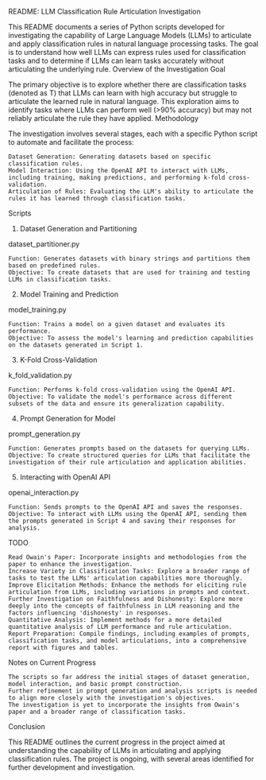 README: LLM Classification Rule Articulation Investigation

This README documents a series of Python scripts developed for investigating the capability of Large Language Models (LLMs) to articulate and apply classification rules in natural language processing tasks. The goal is to understand how well LLMs can express rules used for classification tasks and to determine if LLMs can learn tasks accurately without articulating the underlying rule.
Overview of the Investigation
Goal

The primary objective is to explore whether there are classification tasks (denoted as T) that LLMs can learn with high accuracy but struggle to articulate the learned rule in natural language. This exploration aims to identify tasks where LLMs can perform well (>90% accuracy) but may not reliably articulate the rule they have applied.
Methodology

The investigation involves several stages, each with a specific Python script to automate and facilitate the process:

    Dataset Generation: Generating datasets based on specific classification rules.
    Model Interaction: Using the OpenAI API to interact with LLMs, including training, making predictions, and performing k-fold cross-validation.
    Articulation of Rules: Evaluating the LLM's ability to articulate the rules it has learned through classification tasks.

Scripts
1. Dataset Generation and Partitioning

dataset_partitioner.py

    Function: Generates datasets with binary strings and partitions them based on predefined rules.
    Objective: To create datasets that are used for training and testing LLMs in classification tasks.

2. Model Training and Prediction

model_training.py

    Function: Trains a model on a given dataset and evaluates its performance.
    Objective: To assess the model's learning and prediction capabilities on the datasets generated in Script 1.

3. K-Fold Cross-Validation

k_fold_validation.py

    Function: Performs k-fold cross-validation using the OpenAI API.
    Objective: To validate the model's performance across different subsets of the data and ensure its generalization capability.

4. Prompt Generation for Model

prompt_generation.py

    Function: Generates prompts based on the datasets for querying LLMs.
    Objective: To create structured queries for LLMs that facilitate the investigation of their rule articulation and application abilities.

5. Interacting with OpenAI API

openai_interaction.py

    Function: Sends prompts to the OpenAI API and saves the responses.
    Objective: To interact with LLMs using the OpenAI API, sending them the prompts generated in Script 4 and saving their responses for analysis.

TODO

    Read Owain's Paper: Incorporate insights and methodologies from the paper to enhance the investigation.
    Increase Variety in Classification Tasks: Explore a broader range of tasks to test the LLMs' articulation capabilities more thoroughly.
    Improve Elicitation Methods: Enhance the methods for eliciting rule articulation from LLMs, including variations in prompts and context.
    Further Investigation on Faithfulness and Dishonesty: Explore more deeply into the concepts of faithfulness in LLM reasoning and the factors influencing 'dishonesty' in responses.
    Quantitative Analysis: Implement methods for a more detailed quantitative analysis of LLM performance and rule articulation.
    Report Preparation: Compile findings, including examples of prompts, classification tasks, and model articulations, into a comprehensive report with figures and tables.

Notes on Current Progress

    The scripts so far address the initial stages of dataset generation, model interaction, and basic prompt construction.
    Further refinement in prompt generation and analysis scripts is needed to align more closely with the investigation's objectives.
    The investigation is yet to incorporate the insights from Owain's paper and a broader range of classification tasks.

Conclusion

This README outlines the current progress in the project aimed at understanding the capability of LLMs in articulating and applying classification rules. The project is ongoing, with several areas identified for further development and investigation.
